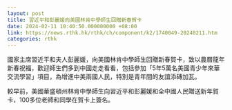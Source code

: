 ```yaml
---
layout: post
title: 習近平和彭麗媛向美國林肯中學師生回贈新春賀卡
date: 2024-02-11 10:40:50.000000000 +08:00
link: https://news.rthk.hk/rthk/ch/component/k2/1740049-20240211.htm
categories: rthk
---
```


國家主席習近平和夫人彭麗媛，向美國林肯中學師生回贈新春賀卡，致以農曆龍年新春祝福，歡迎師生們多到中國走走看看，包括參加「5年5萬名美國青少年來華交流學習」項目，為增進中美兩國人民，特別是青年間的友誼添磚加瓦。

較早前，美國華盛頓州林肯中學師生向習近平和彭麗媛和全中國人民贈送新年賀卡，100多位老師和同學在賀卡上簽名。
